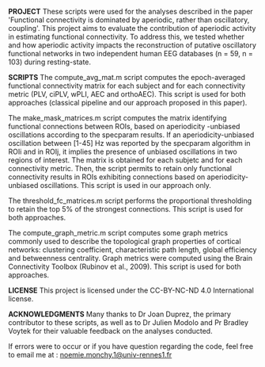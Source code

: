 
**PROJECT**
These scripts were used for the analyses described in the paper 'Functional connectivity is dominated by aperiodic, rather than oscillatory, coupling'. This project aims to evaluate the contribution of aperiodic activity in estimating 
functional connectivity. To address this, we tested whether and how aperiodic activity impacts the reconstruction of putative oscillatory functional networks in two independent human EEG databases (n = 59, n = 103) during resting-state. 

**SCRIPTS**
The compute_avg_mat.m script computes the epoch-averaged functional connectivity matrix for each subject and for each connectivity metric (PLV, ciPLV, wPLI, AEC and orthoAEC). This script is used for both approaches (classical pipeline and
our approach proposed in this paper). 

The make_mask_matrices.m script computes the matrix identifying functional connections between ROIs, based on aperiodicity -unbiased oscillations according to the specparam results. If an aperiodicity-unbiased oscillation between [1-45] Hz was 
reported by the specparam algorithm in ROIi and in ROIj, it implies the presence of unbiased oscillations in two regions of interest. The matrix is obtained for each subjetc and for each connectivity metric. Then, the script permits to
retain only functional connectivity results in ROIs exhibiting connections based on aperiodicity-unbiased oscillations. This script is used in our approach only. 

The threshold_fc_matrices.m script performs the proportional thresholding to retain the top 5% of the strongest connections. This script is used for both approaches.

The compute_graph_metric.m script computes some graph metrics commonly used to describe the topological graph properties of cortical networks: clustering coefficient, characteristic path length, global efficiency and betweenness centrality. Graph 
metrics were computed using the Brain Connectivity Toolbox (Rubinov et al., 2009). This script is used for both approaches. 

**LICENSE**
This project is licensed under the CC-BY-NC-ND 4.0 International license.

**ACKNOWLEDGMENTS**
Many thanks to Dr Joan Duprez, the primary contributor to these scripts, as well as to Dr Julien Modolo and Pr Bradley Voytek for their valuable feedback on the analyses conducted.

If errors were to occur or if you have question regarding the code, feel free to email me at : noemie.monchy.1@univ-rennes1.fr 
